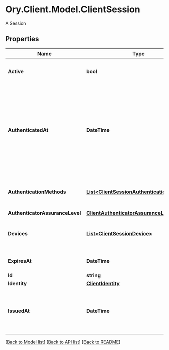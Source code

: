 # Ory.Client.Model.ClientSession
A Session

## Properties

Name | Type | Description | Notes
------------ | ------------- | ------------- | -------------
**Active** | **bool** | Active state. If false the session is no longer active. | [optional] 
**AuthenticatedAt** | **DateTime** | The Session Authentication Timestamp  When this session was authenticated at. If multi-factor authentication was used this is the time when the last factor was authenticated (e.g. the TOTP code challenge was completed). | [optional] 
**AuthenticationMethods** | [**List&lt;ClientSessionAuthenticationMethod&gt;**](ClientSessionAuthenticationMethod.md) | A list of authenticators which were used to authenticate the session. | [optional] 
**AuthenticatorAssuranceLevel** | [**ClientAuthenticatorAssuranceLevel**](ClientAuthenticatorAssuranceLevel.md) |  | [optional] 
**Devices** | [**List&lt;ClientSessionDevice&gt;**](ClientSessionDevice.md) | Devices has history of all endpoints where the session was used | [optional] 
**ExpiresAt** | **DateTime** | The Session Expiry  When this session expires at. | [optional] 
**Id** | **string** | Session ID | 
**Identity** | [**ClientIdentity**](ClientIdentity.md) |  | 
**IssuedAt** | **DateTime** | The Session Issuance Timestamp  When this session was issued at. Usually equal or close to &#x60;authenticated_at&#x60;. | [optional] 

[[Back to Model list]](../README.md#documentation-for-models) [[Back to API list]](../README.md#documentation-for-api-endpoints) [[Back to README]](../README.md)

